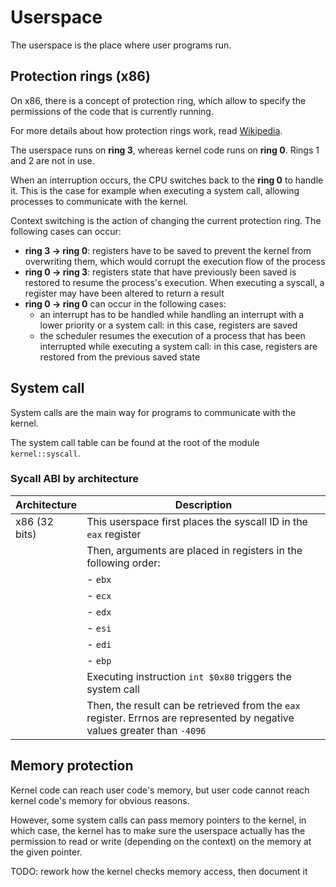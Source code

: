 # Userspace

The userspace is the place where user programs run.



## Protection rings (x86)

On x86, there is a concept of protection ring, which allow to specify the permissions of the code that is currently running.

For more details about how protection rings work, read [Wikipedia](https://en.wikipedia.org/wiki/Protection_ring).

The userspace runs on **ring 3**, whereas kernel code runs on **ring 0**. Rings 1 and 2 are not in use.

When an interruption occurs, the CPU switches back to the **ring 0** to handle it. This is the case for example when executing a system call, allowing processes to communicate with the kernel.

Context switching is the action of changing the current protection ring. The following cases can occur:
- **ring 3 -> ring 0**: registers have to be saved to prevent the kernel from overwriting them, which would corrupt the execution flow of the process
- **ring 0 -> ring 3**: registers state that have previously been saved is restored to resume the process's execution. When executing a syscall, a register may have been altered to return a result
- **ring 0 -> ring 0** can occur in the following cases:
    - an interrupt has to be handled while handling an interrupt with a lower priority or a system call: in this case, registers are saved
    - the scheduler resumes the execution of a process that has been interrupted while executing a system call: in this case, registers are restored from the previous saved state



## System call

System calls are the main way for programs to communicate with the kernel.

The system call table can be found at the root of the module `kernel::syscall`.



### Sycall ABI by architecture

| Architecture  | Description |
|---------------|-------------|
| x86 (32 bits) | This userspace first places the syscall ID in the `eax` register |
|               | Then, arguments are placed in registers in the following order: |
|               | - `ebx` |
|               | - `ecx` |
|               | - `edx` |
|               | - `esi` |
|               | - `edi` |
|               | - `ebp` |
|               | Executing instruction `int $0x80` triggers the system call |
|               | Then, the result can be retrieved from the `eax` register. Errnos are represented by negative values greater than `-4096` |



## Memory protection

Kernel code can reach user code's memory, but user code cannot reach kernel code's memory for obvious reasons.

However, some system calls can pass memory pointers to the kernel, in which case, the kernel has to make sure the userspace actually has the permission to read or write (depending on the context) on the memory at the given pointer.

TODO: rework how the kernel checks memory access, then document it
